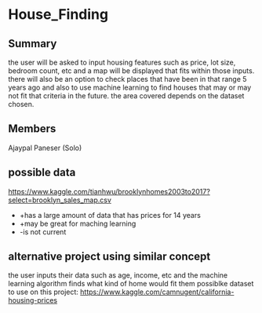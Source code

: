 # House_Finding

## Summary
the user will be asked to input housing features such as price, lot size, bedroom count, etc and a map will be displayed that fits within those inputs. there will also be an option to check places that have been in that range 5 years ago and also to use machine learning to find houses that may or may not fit that criteria in the future. the area covered depends on the dataset chosen.

## Members
Ajaypal Paneser (Solo)

## possible data
https://www.kaggle.com/tianhwu/brooklynhomes2003to2017?select=brooklyn_sales_map.csv
* +has a large amount of data that has prices for 14 years
* +may be great for maching learning
* -is not current



## alternative project using similar concept
the user inputs their data such as age, income, etc and the machine learning algorithm finds what kind of home would fit them
possiblke dataset to use on this project: https://www.kaggle.com/camnugent/california-housing-prices
